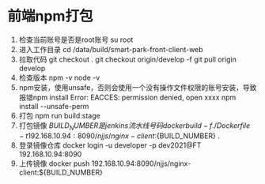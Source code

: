 # 前端npm打包

1. 检查当前账号是否是root账号
   su root
2. 进入工作目录
   cd /data/build/smart-park-front-client-web
3. 拉取代码
   git checkout .
   git checkout origin/develop -f
   git pull origin develop
4. 检查版本
   npm -v
   node -v
5. npm安装，使用unsafe，否则会使用一个没有操作文件权限的账号安装，导致报错npm install Error: EACCES: permission denied,
   open xxxx
   npm install --unsafe-perm
6. 打包
   npm run build:stage
7. 打包镜像 ${BUILD_NUMBER}是jenkins流水线号码
   docker build -f ./Dockerfile -t 192.168.10.94:8090/njjs/nginx-client:${BUILD_NUMBER} .
8. 登录镜像仓库
   docker login -u developer -p dev2021@FT 192.168.10.94:8090
9. 上传镜像
   docker push 192.168.10.94:8090/njjs/nginx-client:${BUILD_NUMBER}